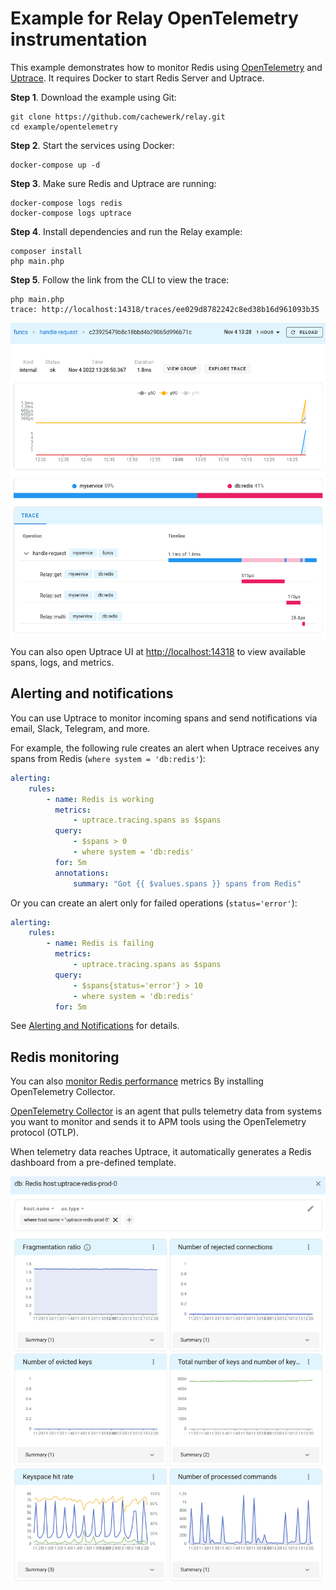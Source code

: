 # Example for Relay OpenTelemetry instrumentation

This example demonstrates how to monitor Redis using [OpenTelemetry](https://opentelemetry.io/) and
[Uptrace](https://github.com/uptrace/uptrace). It requires Docker to start Redis Server and Uptrace.

**Step 1**. Download the example using Git:

```shell
git clone https://github.com/cachewerk/relay.git
cd example/opentelemetry
```

**Step 2**. Start the services using Docker:

```shell
docker-compose up -d
```

**Step 3**. Make sure Redis and Uptrace are running:

```shell
docker-compose logs redis
docker-compose logs uptrace
```

**Step 4**. Install dependencies and run the Relay example:

```shell
composer install
php main.php
```

**Step 5**. Follow the link from the CLI to view the trace:

```shell
php main.php
trace: http://localhost:14318/traces/ee029d8782242c8ed38b16d961093b35
```

![Relay trace](./image/relay-trace.png)

You can also open Uptrace UI at [http://localhost:14318](http://localhost:14318) to view available
spans, logs, and metrics.

## Alerting and notifications

You can use Uptrace to monitor incoming spans and send notifications via email, Slack, Telegram, and more.

For example, the following rule creates an alert when Uptrace receives any spans from Redis (`where system = 'db:redis'`):

```yaml
alerting:
    rules:
        - name: Redis is working
          metrics:
              - uptrace.tracing.spans as $spans
          query:
              - $spans > 0
              - where system = 'db:redis'
          for: 5m
          annotations:
              summary: "Got {{ $values.spans }} spans from Redis"
```

Or you can create an alert only for failed operations (`status='error'`):

```yaml
alerting:
    rules:
        - name: Redis is failing
          metrics:
              - uptrace.tracing.spans as $spans
          query:
              - $spans{status='error'} > 10
              - where system = 'db:redis'
          for: 5m
```

See [Alerting and Notifications](https://uptrace.dev/get/alerting.html) for details.

## Redis monitoring

You can also [monitor Redis performance](https://uptrace.dev/opentelemetry/redis-monitoring.html) metrics By installing OpenTelemetry Collector.

[OpenTelemetry Collector](https://uptrace.dev/opentelemetry/collector.html) is an agent that pulls
telemetry data from systems you want to monitor and sends it to APM tools using the OpenTelemetry
protocol (OTLP).

When telemetry data reaches Uptrace, it automatically generates a Redis dashboard from a pre-defined template.

![Redis dashboard](./image/metrics.png)
